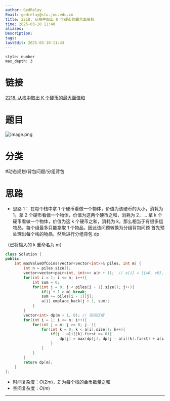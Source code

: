 ```yaml
---
author: GedRelay
Email: gedrelay@stu.jnu.edu.cn
title: 2218. 从栈中取出 K 个硬币的最大面值和
time: 2025-03-10 11:40
aliases: 
Description: 
tags: 
lastEdit: 2025-03-10-11:43
---
```


```toc
style: number
max_depth: 3
```

# 链接
[2218. 从栈中取出 K 个硬币的最大面值和](https://leetcode.cn/problems/maximum-value-of-k-coins-from-piles/) 

# 题目
![image.png](https://ged-pic-bed.oss-cn-guangzhou.aliyuncs.com/img/202503101140194.png)


# 分类
#动态规划/背包问题/分组背包 

# 思路
- 思路 1：
在每个栈中拿 1 个硬币看做一个物体，价值为该硬币的大小，消耗为 1。拿 2 个硬币看做一个物体，价值为这两个硬币之和，消耗为 2，... 拿 k 个硬币看做一个物体，价值为这 k 个硬币之和，消耗为 k。那么相当于有很多组物品，每个组最多只能拿取 1 个物品。因此该问题转换为分组背包问题
首先预处理出每个栈的物品，然后进行分组背包 dp

（已将输入的 k 重命名为 m）
```cpp
class Solution {
public:
    int maxValueOfCoins(vector<vector<int>>& piles, int m) {
        int n = piles.size();
        vector<vector<pair<int, int>>> a(n + 1);  // a[i] = {{w0, v0}, {w1, v1}, ...}
        for(int i = 1; i <= n; i++){
            int sum = 0;
            for(int j = 0; j < piles[i - 1].size(); j++){
                if(j + 1 > m) break;
                sum += piles[i - 1][j];
                a[i].emplace_back(j + 1, sum);
            }
        }
        vector<int> dp(m + 1, 0); // 空间压缩
        for(int i = 1; i <= n; i++){
            for(int j = m; j >= 0; j--){
                for(int k = 0; k < a[i].size(); k++){
                    if(j - a[i][k].first >= 0){
                        dp[j] = max(dp[j], dp[j - a[i][k].first] + a[i][k].second);
                    }
                }
            }
        }
        return dp[m];
    }
};
```


- 时间复杂度：${O\left( \Sigma m \right)  }$，${\Sigma  }$ 为每个栈的金币数量之和
- 空间复杂度：${O\left( m \right)  }$ 


---

